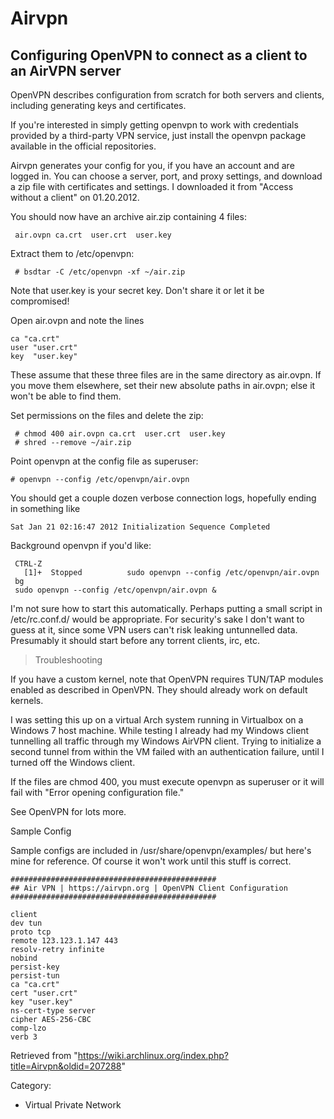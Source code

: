 Airvpn
======

Configuring OpenVPN to connect as a client to an AirVPN server
--------------------------------------------------------------

OpenVPN describes configuration from scratch for both servers and
clients, including generating keys and certificates.

If you're interested in simply getting openvpn to work with credentials
provided by a third-party VPN service, just install the openvpn package
available in the official repositories.

Airvpn generates your config for you, if you have an account and are
logged in. You can choose a server, port, and proxy settings, and
download a zip file with certificates and settings. I downloaded it from
"Access without a client" on 01.20.2012.

You should now have an archive air.zip containing 4 files:

     air.ovpn ca.crt  user.crt  user.key

Extract them to /etc/openvpn:

     # bsdtar -C /etc/openvpn -xf ~/air.zip

Note that user.key is your secret key. Don't share it or let it be
compromised!

Open air.ovpn and note the lines

    ca "ca.crt"
    user "user.crt"
    key  "user.key"

These assume that these three files are in the same directory as
air.ovpn. If you move them elsewhere, set their new absolute paths in
air.ovpn; else it won't be able to find them.

Set permissions on the files and delete the zip:

     # chmod 400 air.ovpn ca.crt  user.crt  user.key
     # shred --remove ~/air.zip

Point openvpn at the config file as superuser:

    # openvpn --config /etc/openvpn/air.ovpn

You should get a couple dozen verbose connection logs, hopefully ending
in something like

    Sat Jan 21 02:16:47 2012 Initialization Sequence Completed

Background openvpn if you'd like:

     CTRL-Z 
       [1]+  Stopped          sudo openvpn --config /etc/openvpn/air.ovpn
     bg
     sudo openvpn --config /etc/openvpn/air.ovpn &

I'm not sure how to start this automatically. Perhaps putting a small
script in /etc/rc.conf.d/ would be appropriate. For security's sake I
don't want to guess at it, since some VPN users can't risk leaking
untunnelled data. Presumably it should start before any torrent clients,
irc, etc.

> Troubleshooting

If you have a custom kernel, note that OpenVPN requires TUN/TAP modules
enabled as described in OpenVPN. They should already work on default
kernels.

I was setting this up on a virtual Arch system running in Virtualbox on
a Windows 7 host machine. While testing I already had my Windows client
tunnelling all traffic through my Windows AirVPN client. Trying to
initialize a second tunnel from within the VM failed with an
authentication failure, until I turned off the Windows client.

If the files are chmod 400, you must execute openvpn as superuser or it
will fail with "Error opening configuration file."

See OpenVPN for lots more.

Sample Config

Sample configs are included in /usr/share/openvpn/examples/ but here's
mine for reference. Of course it won't work until this stuff is correct.

    ##############################################
    ## Air VPN | https://airvpn.org | OpenVPN Client Configuration
    ##############################################

    client
    dev tun
    proto tcp
    remote 123.123.1.147 443
    resolv-retry infinite
    nobind
    persist-key
    persist-tun
    ca "ca.crt"
    cert "user.crt"
    key "user.key"
    ns-cert-type server
    cipher AES-256-CBC
    comp-lzo
    verb 3

Retrieved from
"https://wiki.archlinux.org/index.php?title=Airvpn&oldid=207288"

Category:

-   Virtual Private Network
